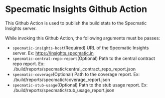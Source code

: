 # Specmatic Insights Github Action
This Github Action is used to publish the build stats to the Specmatic Insights server.

While invoking this Github Action, the following arguments must be passes:

- `specmatic-insights-host`(Required) URL of the Specmatic Insights server. Ex: https://insights.specmatic.in
- `specmatic-central-repo-report`(Optional) Path to the central contract repo report. Ex: ./build/reports/specmatic/central_contract_repo_report.json
- `specmatic-coverage`(Optional) Path to the coverage report. Ex: ./build/reports/specmatic/coverage_report.json
- `specmatic-stub-usage`(Optional) Path to the stub usage report. Ex: ./build/reports/specmatic/stub_usage_report.json
